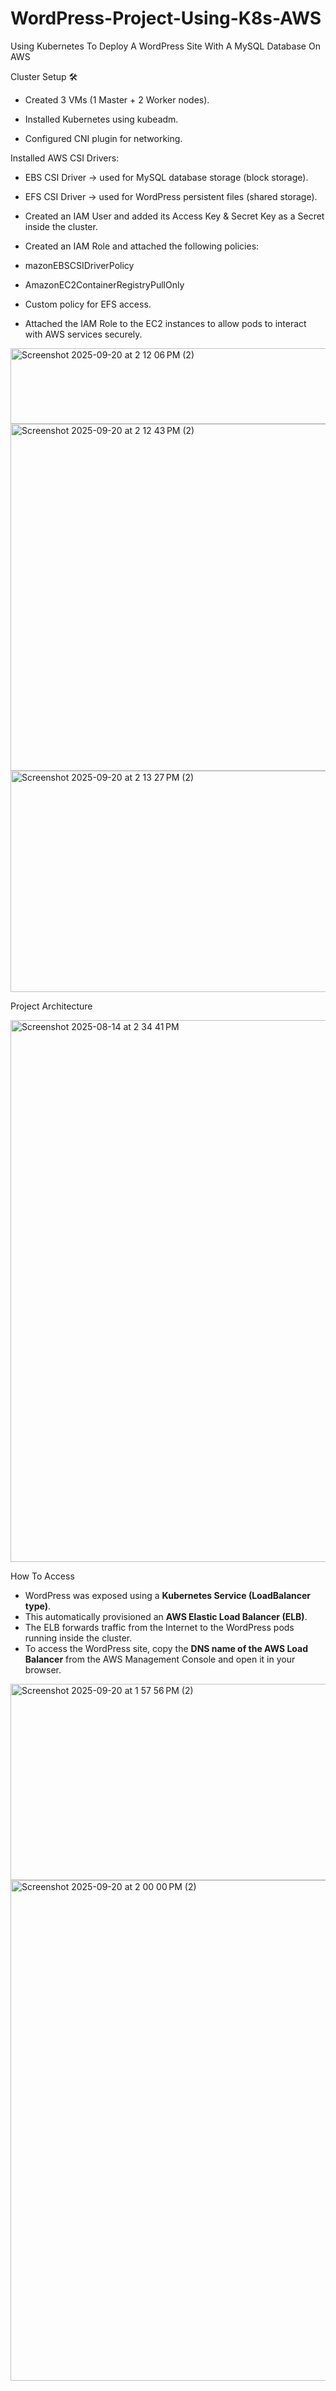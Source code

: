 # WordPress-Project-Using-K8s-AWS

Using Kubernetes To Deploy A WordPress Site With A MySQL Database On AWS

Cluster Setup 🛠️

- Created 3 VMs (1 Master + 2 Worker nodes).

- Installed Kubernetes using kubeadm.

- Configured CNI plugin for networking.

Installed AWS CSI Drivers:

- EBS CSI Driver → used for MySQL database storage (block storage).

- EFS CSI Driver → used for WordPress persistent files (shared storage).

- Created an IAM User and added its Access Key & Secret Key as a Secret inside the cluster.

- Created an IAM Role and attached the following policies:

- mazonEBSCSIDriverPolicy

- AmazonEC2ContainerRegistryPullOnly

- Custom policy for EFS access.

- Attached the IAM Role to the EC2 instances to allow pods to interact with AWS services securely.

<img width="1682" height="121" alt="Screenshot 2025-09-20 at 2 12 06 PM (2)" src="https://github.com/user-attachments/assets/d20d7906-d665-408c-8a1d-e66b11da5928" />

<img width="1824" height="555" alt="Screenshot 2025-09-20 at 2 12 43 PM (2)" src="https://github.com/user-attachments/assets/94d59315-5f90-4339-a25e-43ff0a78a38d" />

<img width="1797" height="354" alt="Screenshot 2025-09-20 at 2 13 27 PM (2)" src="https://github.com/user-attachments/assets/f0c32325-7c8e-4b9d-9980-dc14d82443cc" />


Project Architecture

<img width="1679" height="867" alt="Screenshot 2025-08-14 at 2 34 41 PM" src="https://github.com/user-attachments/assets/95d05beb-cd3f-4c29-897c-f7696651e875" />


How To Access 

- WordPress was exposed using a **Kubernetes Service (LoadBalancer type)**.  
- This automatically provisioned an **AWS Elastic Load Balancer (ELB)**.  
- The ELB forwards traffic from the Internet to the WordPress pods running inside the cluster.  
- To access the WordPress site, copy the **DNS name of the AWS Load Balancer** from the AWS Management Console and open it in your browser.



<img width="1416" height="314" alt="Screenshot 2025-09-20 at 1 57 56 PM (2)" src="https://github.com/user-attachments/assets/ee50724c-5926-4958-b3d4-017529c63115" />
<img width="1191" height="801" alt="Screenshot 2025-09-20 at 2 00 00 PM (2)" src="https://github.com/user-attachments/assets/47567706-6b9e-411b-ac15-3edf685b2fe8" />



